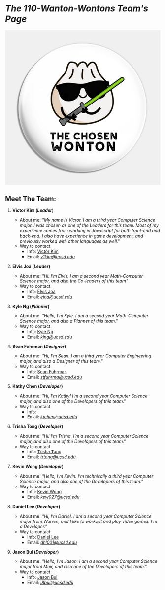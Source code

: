 # ***The 110-Wanton-Wontons Team's Page***

![image](team-logo.png)

## **Meet The Team:**

1. **Victor Kim (*Leader*)**

   - About me: *"My name is Victor. I am a third year Computer Science major. I was chosen as one of the Leaders for this team. Most of my experience comes from working in Javascript for both front-end and back-end. I also have experience in game development, and previously worked with other languages as well."*
   - Way to contact:
     - Info: [Victor Kim](https://wojtektb.github.io/ABOUT-ME/)
     - Email:  *v1kim@ucsd.edu*
     
2. **Elvis Joa (*Leader*)**
   - About me: *"Hi, I'm Elvis. I am a second year Math-Computer Science major, and also the Co-leaders of this team"*
   - Way to contact:
     - Info: [Elvis Joa](https://ejoa27.github.io/CSE110-GitHub-Pages/)
     - Email: *ejoa@ucsd.edu*
3. **Kyle Ng (*Planner*)**
   - About me: *"Hello, I'm Kyle. I am a second year Math-Computer Science major, and also a Planner of this team."*
   - Way to contact:
     - Info: [Kyle Ng](https://kyle589.github.io/CSE110-Lab1/)
     - Email: *kjng@ucsd.edu*
4. **Sean Fuhrman (*Designer*)**
   - About me: *"Hi, I'm Sean. I am a third year Computer Engineering major, and also a Designer of this team."*
   - Way to contact:
     - Info: [Sean Fuhrman](https://sean-fuhrman.github.io/CSE110_Lab1/)
     - Email: *stfuhrma@ucsd.edu*
5. **Kathy Chen (*Developer*)**
   - About me: *"Hi, I’m Kathy! I’m a second year Computer Science major, and also one of the Developers of this team."*
   - Way to contact:
     - Info: 
     - Email: *ktchen@ucsd.edu*
6. **Trisha Tong (*Developer*)**
   - About me: *"Hi! I’m Trisha. I’m a second year Computer Science major, and also one of the Developers of this team."*
   - Way to contact:
     - Info: [Trisha Tong](https://trishatong.github.io/cse-110/)
     - Email: *trtong@ucsd.edu*
7. **Kevin Wong (*Developer*)**
   - About me: *"Hello, I'm Kevin. I'm technically a third year Computer Science major, and also one of the Developers of this team."*
   - Way to contact:
     - Info: [Kevin Wong](https://glekko.github.io/My-User-Page/)
     - Email: *kew027@ucsd.edu*
8. **Daniel Lee (*Developer*)**
   - About me: *"Hi, I'm Daniel. I am a second year Computer Science major from Warren, and I like to workout and play video games. I'm a Developer."*
   - Way to contact:
     - Info: [Daniel Lee](https://daniel-lee-user.github.io/)
     - Email: *dhl001@ucsd.edu*  
9.  **Jason Bui (*Developer*)**
    - About me: *"Hello, I'm Jason. I am a second year Computer Science major from Muir, and also one of the Developers of this team."*
    - Way to contact:
       - Info: [Jason Bui](https://jasonb1910.github.io/CSE-110/)
       - Email: *j8bui@ucsd.edu*
